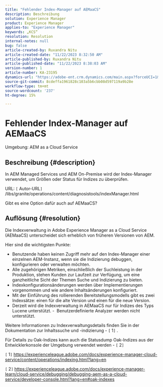 ```yaml
---
title: "Fehlender Index-Manager auf AEMaaCS"
description: Beschreibung
solution: Experience Manager
product: Experience Manager
applies-to: "Experience Manager"
keywords: „KCS“
resolution: Resolution
internal-notes: null
bug: false
article-created-by: Ruxandra Nitu
article-created-date: "11/22/2023 8:32:50 AM"
article-published-by: Ruxandra Nitu
article-published-date: "11/22/2023 8:38:03 AM"
version-number: 1
article-number: KA-23195
dynamics-url: "https://adobe-ent.crm.dynamics.com/main.aspx?forceUCI=1&pagetype=entityrecord&etn=knowledgearticle&id=a1e086b3-1189-ee11-8179-6045bd006295"
source-git-commit: 8cdeffa1961828c103a5b6cbb08d597119a9b28e
workflow-type: tm+mt
source-wordcount: '237'
ht-degree: 15%

---
```


# Fehlender Index-Manager auf AEMaaCS


Umgebung:
AEM as a Cloud Service

## Beschreibung {#description}


In AEM Managed Services und AEM On-Premise wird der Index-Manager verwendet, um Größen oder Status für Indizes zu überprüfen.

URL:
`[` Autor-URL`]` /libs/granite/operations/content/diagnosistools/indexManager.html

Gibt es eine Option dafür auch auf AEMaaCS?


## Auflösung {#resolution}


Die Indexverwaltung in Adobe Experience Manager as a Cloud Service (AEMaaCS) unterscheidet sich erheblich von früheren Versionen von AEM.

Hier sind die wichtigsten Punkte:

- Benutzende haben keinen Zugriff mehr auf den Index-Manager einer einzelnen AEM-Instanz, wenn sie die Indizierung debuggen, konfigurieren oder verwalten möchten.
- Alle zugehörigen Metriken, einschließlich der Suchleistung in der Produktion, stehen Kunden zur Laufzeit zur Verfügung, um eine ganzheitliche Sicht der Themen Suche und Indizierung zu bieten.
- Indexkonfigurationsänderungen werden über Implementierungen vorgenommen und wie andere Inhaltsänderungen konfiguriert.
- Mit der Einführung des rollierenden Bereitstellungsmodells gibt es zwei Indexsätze: einen für die alte Version und einen für die neue Version.
- Derzeit wird die Indexverwaltung in AEMaaCS nur für Indizes des Typs Lucene unterstützt. -  Benutzerdefinierte Analyzer werden nicht unterstützt.


Weitere Informationen zu Indexverwaltungsdetails finden Sie in der Dokumentation zur Inhaltssuche und -indizierung - `[` 1`]` .

Für Details zu Oak-Indizes kann auch die Statusdump Oak-Indizes aus der Entwicklerkonsole der Umgebung verwendet werden - `[` 2`]`

`[` 1`]`  https://experienceleague.adobe.com/docs/experience-manager-cloud-service/content/operations/indexing.html?lang=en

`[` 2`]`  https://experienceleague.adobe.com/docs/experience-manager-learn/cloud-service/debugging/debugging-aem-as-a-cloud-service/developer-console.html?lang=en#oak-indexes
